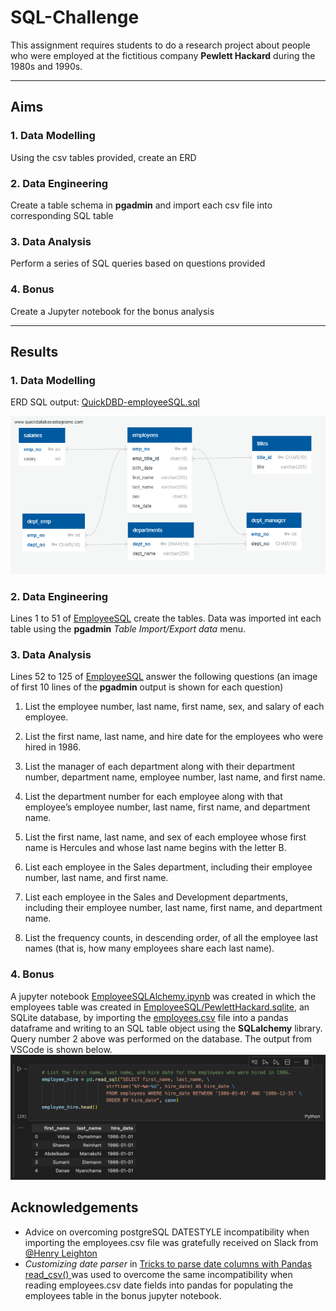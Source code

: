 # SQL-Challenge

 This assignment requires students to do a research project about people who were employed at the fictitious company **Pewlett Hackard** during the 1980s and 1990s.

---

## Aims

### 1. Data Modelling

Using the csv tables provided, create an ERD

### 2. Data Engineering

Create a table schema in **pgadmin** and import each csv file into corresponding SQL table

### 3. Data Analysis

Perform a series of SQL queries based on questions provided

### 4. Bonus

Create a Jupyter notebook for the bonus analysis

---

## Results

### 1. Data Modelling

ERD SQL output: [QuickDBD-employeeSQL.sql](./EmployeeSQL/QuickDBD-employeeSQL.sql)

![ERD diagram](./EmployeeSQL/QuickDBD-employeeSQL.png)

### 2. Data Engineering

Lines 1 to 51 of [EmployeeSQL](./EmployeeSQL/employeeSQL.sql) create the tables. Data was imported int each table using the **pgadmin** *Table Import/Export data* menu.

### 3. Data Analysis

Lines 52 to 125 of [EmployeeSQL](./EmployeeSQL/employeeSQL.sql) answer the following questions (an image of first 10 lines of the **pgadmin** output is shown for each question)

1. List the employee number, last name, first name, sex, and salary of each employee.


2. List the first name, last name, and hire date for the employees who were hired in 1986.

3. List the manager of each department along with their department number, department name, employee number, last name, and first name.

4. List the department number for each employee along with that employee’s employee number, last name, first name, and department name.

5. List the first name, last name, and sex of each employee whose first name is Hercules and whose last name begins with the letter B.

6. List each employee in the Sales department, including their employee number, last name, and first name.

7. List each employee in the Sales and Development departments, including their employee number, last name, first name, and department name.

8. List the frequency counts, in descending order, of all the employee last names (that is, how many employees share each last name).

### 4. Bonus

A jupyter notebook [EmployeeSQLAlchemy.ipynb](./EmployeeSQLAlchemy.ipynb) was created in which the employees table was created in [EmployeeSQL/PewlettHackard.sqlite](./EmployeeSQL/PewlettHackard.sqlite), an SQLite database, by importing the [employees.csv](./EmployeeSQL/employees.csv) file into a pandas dataframe and writing to an SQL table object using the **SQLalchemy** library. Query number 2 above was performed on the database. The output from VSCode is shown below.
![VSCode screen grab](./VSCode_grab.png)

## Acknowledgements
- Advice on overcoming postgreSQL DATESTYLE incompatibility when importing the employees.csv file was gratefully received on Slack from [@Henry Leighton](https://mon-data-feb-2023.slack.com/archives/C04FHDYRLFM/p1682740802239079)
- *Customizing date parser* in [Tricks to parse date columns with Pandas read_csv()
](https://github.com/BindiChen/machine-learning/blob/main/data-analysis/012-parse-date-with-read_csv/parse-date-column-with-read_csv.ipynb) was used to overcome the same incompatibility when reading employees.csv date fields into pandas for populating the employees table in the bonus jupyter notebook.